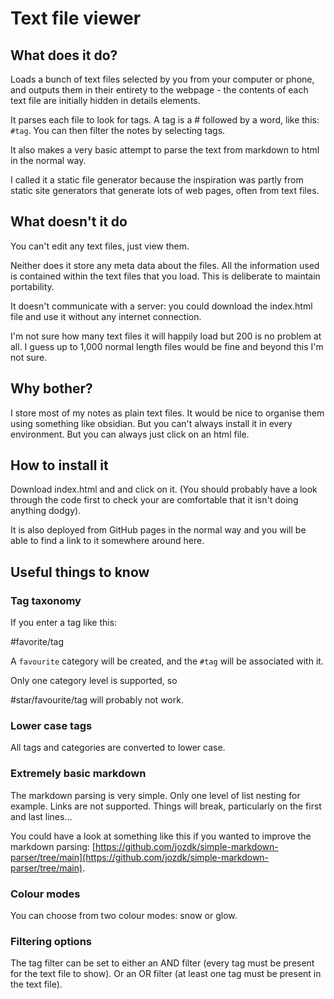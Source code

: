 # Text file viewer

## What does it do? 

Loads a bunch of text files selected by you from your computer or phone, and outputs them in their entirety to the webpage - the contents of each text file are initially hidden in details elements.

It parses each file to look for tags. A tag is a # followed by a word, like this: `#tag`. You can then filter the notes by selecting tags.

It also makes a very basic attempt to parse the text from markdown to html in the normal way.

I called it a static file generator because the inspiration was partly from static site generators that generate lots of web pages, often from text files.

## What doesn't it do

You can't edit any text files, just view them.

Neither does it store any meta data about the files. All the information used is contained within the text files that you load. This is deliberate to maintain portability.

It doesn't communicate with a server: you could download the index.html file and use it without any internet connection.

I'm not sure how many text files it will happily load but 200 is no problem at all. I guess up to 1,000 normal length files would be fine and beyond this I'm not sure.

## Why bother? 

I store most of my notes as plain text files. It would be nice to organise them using something like obsidian. But you can't always install it in every environment. But you can always just click on an html file.

## How to install it

Download index.html and and click on it. (You should probably have a look through the code first to check your are comfortable that it isn't doing anything dodgy).

It is also deployed from GitHub pages in the normal way and you will be able to find a link to it somewhere around here.

## Useful things to know

### Tag taxonomy 

If you enter a tag like this: 

#favorite/tag

A `favourite` category will be created, and the `#tag` will be associated with it.

Only one category level is supported, so

#star/favourite/tag will probably not work.

### Lower case tags

All tags and categories are converted to lower case. 

### Extremely basic markdown

The markdown parsing is very simple. Only one level of list nesting for example. Links are not supported. Things will break, particularly on the first and last lines...

You could have a look at something like this if you wanted to improve the markdown parsing: [https://github.com/jozdk/simple-markdown-parser/tree/main](https://github.com/jozdk/simple-markdown-parser/tree/main).

### Colour modes

You can choose from two colour modes: snow or glow. 

### Filtering options

The tag filter can be set to either an AND filter (every tag must be present for the text file to show). Or an OR filter (at least one tag must be present in the text file).

